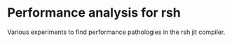 # Performance analysis for rsh

Various experiments to find performance pathologies in the rsh jit compiler.
